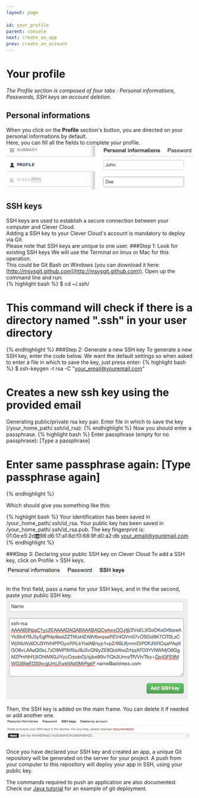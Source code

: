 ```yaml
---
layout: page

id: your_profile
parent: console
next: create_an_app
prev: create_an_account
---
```


# Your profile

*The Profile section is composed of four tabs&nbsp;: Personal informations, Passwords, SSH keys an account deletion*. 

## Personal informations
When you click on the **Profile** section's button, you are directed on your personal informations by default.  
Here, you can fill all the fields to complete your profile.
<img class="thumbnail img_doc" src="/img/profil.png">

## SSH keys
SSH keys are used to establish a secure connection between your computer and Clever Cloud.  
Adding a SSH key to your Clever Cloud's account is mandatory to deploy via Git.  
Please note that SSH keys are unique to one user.
###Step 1: Look for existing SSH keys
We will use the Terminal on linux or Mac for this operation.  
This could be Git Bash on Windows (you can download it here: [http://msysgit.github.com](http://msysgit.github.com)).
Open up the command line and run:  
{% highlight bash %}
$ cd ~/.ssh/
# This command will check if there is a directory named ".ssh" in your user directory
{% endhighlight %}
###Step 2: Generate a new SSH key
To generate a new SSH key, enter the code below. We want the default settings so when asked to enter a file in which to save the key, just press enter:
{% highlight bash %}
$ ssh-keygen -t rsa -C "your_email@youremail.com"
# Creates a new ssh key using the provided email
Generating public/private rsa key pair.
Enter file in which to save the key (/your_home_path/.ssh/id_rsa):
{% endhighlight %}
Now you should enter a passphrase.
{% highlight bash %}
Enter passphrase (empty for no passphrase): [Type a passphrase]
# Enter same passphrase again: [Type passphrase again]
{% endhighlight %}

Which should give you something like this:

{% highlight bash %}
Your identification has been saved in /your_home_path/.ssh/id_rsa.
Your public key has been saved in /your_home_path/.ssh/id_rsa.pub.
The key fingerprint is:
01:0e:e5:2d:ab:98:d6:17:a1:6d:f0:68:9f:d0:a2:db your_email@youremail.com
{% endhighlight %}

###Step 3: Declaring your public SSH key on Clever Cloud
To add a SSH key, click on Profile > SSH keys.<img class="thumbnail img_doc" src="/img/ssh0.png">  

In the first field, pass a name for your SSH keys, and in the the second, paste your public SSH key.<img class="thumbnail img_doc" src="/img/ssh1.png">  

Then, the SSH key is added on the main frame. You can delete it if needed or add another one.<img class="thumbnail img_doc" src="/img/ssh2.png">  

Once you have declared your SSH key and created an app, a unique Git repository will be generated on the server for your project. 
A push from your computer to this repository will deploy your app in SSH, using your public key.

The commands required to push an application are also documented:  
Check our [Java tutorial](/java/git-deploy.html) for an example of git deployment.